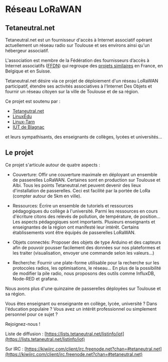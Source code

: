 # Réseau LoRaWAN

## Tetaneutral.net

Tetaneutral.net est un fournisseur d'accès à Internet associatif opérant actuellement un réseau radio sur Toulouse et ses environs ainsi qu'un hébergeur associatif.

L'association est membre de la Fédération des fournisseurs d’accès à Internet associatifs ([FFDN](https://www.ffdn.org/)) qui regroupe des [projets similaires](https://db.ffdn.org/) en France, en Belgique et en Suisse.

Tetaneutral.net désire via ce projet de déploiement d'un réseau LoRaWAN participatif, étendre ses activités associatives à l'Internet Des Objets et fournir un réseau citoyen sur la ville de Toulouse et de sa région.

Ce projet est soutenu par : 

* [Tetaneutral.net](https://tetaneutral.net/)
* [LinuxÉdu](https://www.linuxedu.org/)
* [Linux-Tarn](https://blog.linuxtarn.org/)
* [IUT de Blagnac](https://www.iut-blagnac.fr/fr/)

et leurs sympathisants, des enseignants de collèges, lycées et universités...

## Le projet

Ce projet s'articule autour de quatre aspects :

* Couverture: Offir une couverture maximale en déployant un ensemble de passerelles LoRaWAN. Certaines sont en production sur Toulouse et Albi. Tous les points Tetaneutral.net peuvent devenir des lieux d'installation de passerelles. Ceci est facilité par la portée de LoRa (compter autour de 5km en ville).

* Ressources: Écrire un ensemble de tutoriels et ressources pédagogiques du collège à l'université. Parmi les ressources en cours d'écriture citons des relevés de pollution, de température, de position... Les aspects pédagogiques sont importants. Plusieurs enseignants et enseignantes de la région ont manifesté leur intérêt. Certains établissements vont être équipés de passerelles LoRaWAN.

* Objets connectés: Proposer des objets de type Arduino et des capteurs afin de pouvoir pousser facilement des données sur nos plateformes et les traiter (visualisation, envoyer une commande selon les valeurs...)

* Recherche: Fournir une plate-forme utilisable pour la recherche sur les protocoles radios, les optimisations, le réseau... En plus de la possibilité de modifier la pile radio, nous proposons des outils comme InfluxDB, Node-RED et grafana.

Nous avons plus d'une quinzaine de passerelles déployées sur Toulouse et sa région.

Vous êtes enseignant ou enseignante en collège, lycée, université ? Dans l'éducation populaire ? Vous avez un intérêt professionnel ou simplement personnel pour ce sujet ?

Rejoignez-nous !

Liste de diffusion : [https://lists.tetaneutral.net/listinfo/iot](https://lists.tetaneutral.net/listinfo/iot)

Sur IRC : [https://kiwiirc.com/client/irc.freenode.net?chan=#tetaneutral.net](https://kiwiirc.com/client/irc.freenode.net?chan=#tetaneutral.net)
